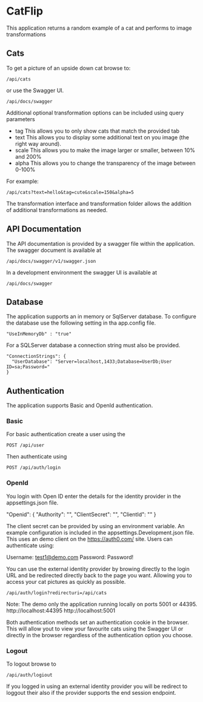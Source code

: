 # CatFlip

This application returns a random example of a cat and performs to image transformations

## Cats

To get a picture of an upside down cat browse to:

    /api/cats

or use the Swagger UI.

    /api/docs/swagger

Additional optional transformation options can be included using query parameters

- tag   This allows you to only show cats that match the provided tab
- text  This allows you to display some additional text on you image (the right way around).
- scale This allows you to make the image larger or smaller, between 10% and 200%
- alpha This allows you to change the transparency of the image between 0-100%

For example:

    /api/cats?text=hello&tag=cute&scale=150&alpha=5

The transformation interface and transformation folder allows the addition of additional transformations as needed.

## API Documentation

The API documentation is provided by a swagger file within the application.
The swagger document is available at

    /api/docs/swagger/v1/swagger.json

In a development environment the swagger UI is available at

    /api/docs/swagger

## Database

The application supports an in memory or SqlServer database. To configure the database use the following setting in tha app.config file.

    "UseInMemoryDb" : "true"

For a SQLServer database a connection string must also be provided.

    "ConnectionStrings": {
      "UserDatabase": "Server=localhost,1433;Database=UserDb;User ID=sa;Password="
    }

## Authentication

The application supports Basic and OpenId authentication.

### Basic

For basic authentication create a user using the

    POST /api/user

Then authenticate using

    POST /api/auth/login

### OpenId

You login with Open ID enter the details for the identity provider in the appsettings.json file.

  "Openid": {
    "Authority": "",
    "ClientSecret": "",
    "ClientId": ""
  }

The client secret can be provided by using an environment variable. An example configuration is included in the appsettings.Development.json file.
This uses an demo client on the https://auth0.com/ site. Users can authenticate using:

Username: test1@demo.com
Password: Password!

You can use the external identity provider by browing directly to the login URL and be redirected directly back to the page you want. Allowing you to access your cat pictures as quickly as possible.

    /api/auth/login?redirecturi=/api/cats

Note: The demo only the application running locally on ports 5001 or 44395.
http://localhost:44395
http://localhost:5001

Both authentication methods set an authentication cookie in the browser. This will allow yout to view your favourite cats using the Swagger UI or directly in the browser regardless of the authentication option you choose.

### Logout

To logout browse to

    /api/auth/logiout

If you logged in using an external identity provider you will be redirect to loggout their also if the provider supports the end session endpoint.
